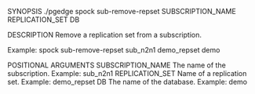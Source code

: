 
SYNOPSIS
    ./pgedge spock sub-remove-repset SUBSCRIPTION_NAME REPLICATION_SET DB

DESCRIPTION
    Remove a replication set from a subscription. 

Example: spock sub-remove-repset sub_n2n1 demo_repset demo

POSITIONAL ARGUMENTS
    SUBSCRIPTION_NAME
        The name of the subscription. Example: sub_n2n1
    REPLICATION_SET
        Name of a replication set. Example: demo_repset
    DB
        The name of the database. Example: demo
